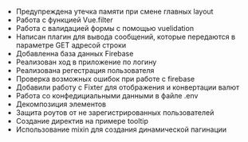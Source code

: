 - Предупреждена утечка памяти при смене главных layout
- Работа с функцией Vue.filter
- Работа с валидацией формы с помощью vuelidation
- Написан плагин для вывода сообщений, которые передаются в параметре GET адресой строки
- Добавленна база данных Firebase
- Реализован ход в приложение по логину
- Реализована регестрация пользователя
- Проверка возможных ошибок при работе с firebase
- Добавили работу с Fixter для отображения и конвертации валют
- Работа со конфедициальными данными в файле .env
- Декомпозиция элементов
- Защита роутов от не зарегистрированных пользователей
- Создание директив на примере tooltip
- Использование mixin для создания динамической пагинации